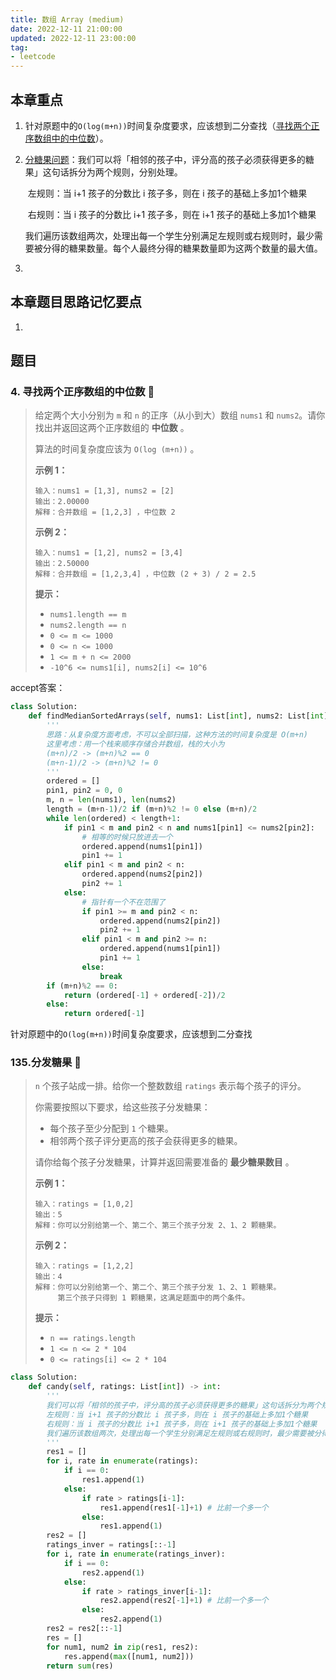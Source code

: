 ```yaml
---
title: 数组 Array (medium)
date: 2022-12-11 21:00:00
updated: 2022-12-11 23:00:00
tag:
- leetcode
---
```


## 本章重点

1. 针对原题中的`O(log(m+n))`时间复杂度要求，应该想到二分查找（[寻找两个正序数组中的中位数](#find_mid)）。

2. [分糖果问题](#sugers)：我们可以将「相邻的孩子中，评分高的孩子必须获得更多的糖果」这句话拆分为两个规则，分别处理。

    ​        左规则：当 i+1 孩子的分数比 i 孩子多，则在 i 孩子的基础上多加1个糖果

    ​        右规则：当 i 孩子的分数比 i+1 孩子多，则在 i+1 孩子的基础上多加1个糖果

    ​        我们遍历该数组两次，处理出每一个学生分别满足左规则或右规则时，最少需要被分得的糖果数量。每个人最终分得的糖果数量即为这两个数量的最大值。

3. 

## 本章题目思路记忆要点

1. 

## 题目

### 4. 寻找两个正序数组的中位数 <a name="find_mid">📌</a>

> 给定两个大小分别为 `m` 和 `n` 的正序（从小到大）数组 `nums1` 和 `nums2`。请你找出并返回这两个正序数组的 **中位数** 。
>
> 算法的时间复杂度应该为 `O(log (m+n))` 。
>
> **示例 1：**
>
> ```
> 输入：nums1 = [1,3], nums2 = [2]
> 输出：2.00000
> 解释：合并数组 = [1,2,3] ，中位数 2
> ```
>
> **示例 2：**
>
> ```
> 输入：nums1 = [1,2], nums2 = [3,4]
> 输出：2.50000
> 解释：合并数组 = [1,2,3,4] ，中位数 (2 + 3) / 2 = 2.5 
> ```
>
> **提示：**
>
> - `nums1.length == m`
> - `nums2.length == n`
> - `0 <= m <= 1000`
> - `0 <= n <= 1000`
> - `1 <= m + n <= 2000`
> - `-10^6 <= nums1[i], nums2[i] <= 10^6`

accept答案：

```python
class Solution:
    def findMedianSortedArrays(self, nums1: List[int], nums2: List[int]) -> float:
        '''
        思路：从复杂度方面考虑，不可以全部扫描，这种方法的时间复杂度是 O(m+n)
        这里考虑：用一个栈来顺序存储合并数组，栈的大小为
        (m+n)/2 -> (m+n)%2 == 0
        (m+n-1)/2 -> (m+n)%2 != 0
        '''
        ordered = []
        pin1, pin2 = 0, 0
        m, n = len(nums1), len(nums2)
        length = (m+n-1)/2 if (m+n)%2 != 0 else (m+n)/2
        while len(ordered) < length+1:
            if pin1 < m and pin2 < n and nums1[pin1] <= nums2[pin2]:
                # 相等的时候只放进去一个
                ordered.append(nums1[pin1])
                pin1 += 1
            elif pin1 < m and pin2 < n:
                ordered.append(nums2[pin2])
                pin2 += 1
            else:
                # 指针有一个不在范围了
                if pin1 >= m and pin2 < n:
                    ordered.append(nums2[pin2])
                    pin2 += 1
                elif pin1 < m and pin2 >= n:
                    ordered.append(nums1[pin1])
                    pin1 += 1
                else:
                    break
        if (m+n)%2 == 0:
            return (ordered[-1] + ordered[-2])/2
        else:
            return ordered[-1]
```

针对原题中的`O(log(m+n))`时间复杂度要求，应该想到二分查找

### 135.分发糖果 <a name="sugers">📌</a>

> `n` 个孩子站成一排。给你一个整数数组 `ratings` 表示每个孩子的评分。
>
> 你需要按照以下要求，给这些孩子分发糖果：
>
> - 每个孩子至少分配到 `1` 个糖果。
> - 相邻两个孩子评分更高的孩子会获得更多的糖果。
>
> 请你给每个孩子分发糖果，计算并返回需要准备的 **最少糖果数目** 。
>
> **示例 1：**
>
> ```
> 输入：ratings = [1,0,2]
> 输出：5
> 解释：你可以分别给第一个、第二个、第三个孩子分发 2、1、2 颗糖果。
> ```
>
> **示例 2：**
>
> ```
> 输入：ratings = [1,2,2]
> 输出：4
> 解释：你可以分别给第一个、第二个、第三个孩子分发 1、2、1 颗糖果。
>      第三个孩子只得到 1 颗糖果，这满足题面中的两个条件。
> ```
>
> **提示：**
>
> - `n == ratings.length`
> - `1 <= n <= 2 * 104`
> - `0 <= ratings[i] <= 2 * 104`

```python
class Solution:
    def candy(self, ratings: List[int]) -> int:
        '''
        我们可以将「相邻的孩子中，评分高的孩子必须获得更多的糖果」这句话拆分为两个规则，分别处理。
        左规则：当 i+1 孩子的分数比 i 孩子多，则在 i 孩子的基础上多加1个糖果
        右规则：当 i 孩子的分数比 i+1 孩子多，则在 i+1 孩子的基础上多加1个糖果
        我们遍历该数组两次，处理出每一个学生分别满足左规则或右规则时，最少需要被分得的糖果数量。每个人最终分得的糖果数量即为这两个数量的最大值。
        '''
        res1 = []
        for i, rate in enumerate(ratings):
            if i == 0:
                res1.append(1)
            else:
                if rate > ratings[i-1]:
                    res1.append(res1[-1]+1) # 比前一个多一个
                else:
                    res1.append(1)
        res2 = []
        ratings_inver = ratings[::-1]
        for i, rate in enumerate(ratings_inver):
            if i == 0:
                res2.append(1)
            else:
                if rate > ratings_inver[i-1]:
                    res2.append(res2[-1]+1) # 比前一个多一个
                else:
                    res2.append(1)
        res2 = res2[::-1]
        res = []
        for num1, num2 in zip(res1, res2):
            res.append(max([num1, num2]))
        return sum(res)
```

